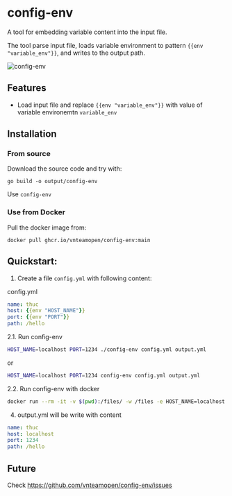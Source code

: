 # config-env

A tool for embedding variable content into the input file.

The tool parse input file, loads variable environment to pattern `{{env "variable_env"}}`, and writes to the output path.

![config-env](https://raw.githubusercontent.com/vnteamopen/config-env/main/config-env.png)

## Features

 - Load input file and replace `{{env "variable_env"}}` with value of variable environemtn `variable_env`

## Installation

### From source

Download the source code and try with:

```
go build -o output/config-env
```

Use `config-env`

### Use from Docker

Pull the docker image from:

```
docker pull ghcr.io/vnteamopen/config-env:main
```

## Quickstart:

1. Create a file `config.yml` with following content:

config.yml
```yml
name: thuc
host: {{env "HOST_NAME"}}
port: {{env "PORT"}}
path: /hello
```

2.1. Run config-env

```bash
HOST_NAME=localhost PORT=1234 ./config-env config.yml output.yml
```

or

```bash
HOST_NAME=localhost PORT=1234 config-env config.yml output.yml
```

2.2. Run config-env with docker

```bash
docker run --rm -it -v $(pwd):/files/ -w /files -e HOST_NAME=localhost -e PORT=1234  ghcr.io/vnteamopen/config-env:main /app/config-env ./config.yml ./output.yml
```

4. output.yml will be write with content

```yml
name: thuc
host: localhost
port: 1234
path: /hello
```

## Future

Check https://github.com/vnteamopen/config-env/issues
